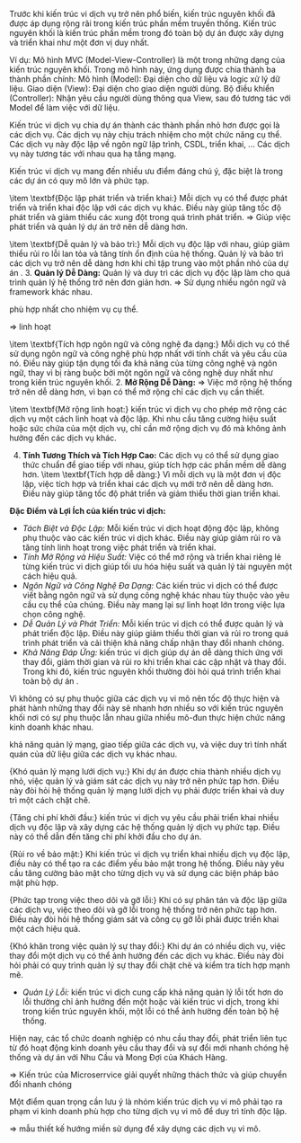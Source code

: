 <!--@Kiến trúc nguyên khối-->
Trước khi kiến trúc vi dịch vụ trở nên phổ biến, kiến trúc nguyên khối đã được áp dụng rộng rãi trong kiến trúc phần mềm truyền thống.
Kiến trúc nguyên khối là kiến trúc phần mềm trong đó toàn bộ dự án được xây dựng và triển khai như một đơn vị duy nhất.

Ví dụ: Mô hình MVC (Model-View-Controller) là một trong những dạng của kiến trúc nguyên khối.
Trong mô hình này, ứng dụng được chia thành ba thành phần chính:
Mô hình (Model): Đại diện cho dữ liệu và logic xử lý dữ liệu.
Giao diện (View): Đại diện cho giao diện người dùng.
Bộ điều khiển (Controller): Nhận yêu cầu người dùng thông qua View, sau đó tương tác với Model để làm việc với dữ liệu.


<!--@Kiến trúc vi dịch vụ-->
Kiến trúc vi dịch vụ chia dự án thành các thành phần nhỏ hơn được gọi là các dịch vụ.
Các dịch vụ này chịu trách nhiệm cho một chức năng cụ thể.
Các dịch vụ này độc lập về ngôn ngữ lập trình, CSDL, triển khai, ...
Các dịch vụ này tương tác với nhau qua hạ tầng mạng.
<!--từ nguyên khối thành vi mô (hình lục gác Sunteco)-->
<!--Ảnh chuyển đổi từ kiến trúc nguyên khối thành kiến trúc vi dịch vụ-->





<!--@Một số đặc điểm và ưu điểm của kiến trúc vi dịch vụ-->
Kiến trúc vi dịch vụ mang đến nhiều ưu điểm đáng chú ý, đặc biệt là trong các dự án có quy mô lớn và phức tạp.
<!---->
<!--Phân chia dự án thành các dịch vụ.-->
<!---->
\item \textbf{Độc lập phát triển và triển khai:} Mỗi dịch vụ có thể được phát triển và triển khai độc lập với các dịch vụ khác. Điều này giúp tăng tốc độ phát triển và giảm thiểu các xung đột trong quá trình phát triển.
=> Giúp việc phát triển và quản lý dự án trở nên dễ dàng hơn.
<!--test-->
<!--một nhóm phát triển riêng-->
\item \textbf{Dễ quản lý và bảo trì:} Mỗi dịch vụ độc lập với nhau, giúp giảm thiểu rủi ro lỗi lan tỏa và tăng tính ổn định của hệ thống. Quản lý và bảo trì các dịch vụ trở nên dễ dàng hơn khi chỉ tập trung vào một phần nhỏ của dự án .
3. **Quản lý Dễ Dàng:** Quản lý và duy trì các dịch vụ độc lập làm cho quá trình quản lý hệ thống trở nên đơn giản hơn.
=> Sử dụng nhiều ngôn ngữ và framework khác nhau.
<!--thế mạnh ngôn ngữ-->
phù hợp nhất cho nhiệm vụ cụ thể.
<!--cho phép tận dụng hiệu quả những lợi ích của từng công nghệ.-->
=> linh hoạt
<!--giảm thiểu sự ràng buộc và tăng tính linh hoạt của hệ thống.-->
\item \textbf{Tích hợp ngôn ngữ và công nghệ đa dạng:} Mỗi dịch vụ có thể sử dụng ngôn ngữ và công nghệ phù hợp nhất với tính chất và yêu cầu của nó. Điều này giúp tận dụng tối đa khả năng của từng công nghệ và ngôn ngữ, thay vì bị ràng buộc bởi một ngôn ngữ và công nghệ duy nhất như trong kiến trúc nguyên khối.
2. **Mở Rộng Dễ Dàng:**
=> Việc mở rộng hệ thống trở nên dễ dàng hơn, vì bạn có thể mở rộng chỉ các dịch vụ cần thiết.
<!--=> Tận dụng tài nguyên-->
\item \textbf{Mở rộng linh hoạt:} kiến trúc vi dịch vụ cho phép mở rộng các dịch vụ một cách linh hoạt và độc lập. Khi nhu cầu tăng cường hiệu suất hoặc sức chứa của một dịch vụ, chỉ cần mở rộng dịch vụ đó mà không ảnh hưởng đến các dịch vụ khác.



4. **Tính Tương Thích và Tích Hợp Cao:** Các dịch vụ có thể sử dụng giao thức chuẩn để giao tiếp với nhau, giúp tích hợp các phần mềm dễ dàng hơn.
\item \textbf{Tích hợp dễ dàng:} Vì mỗi dịch vụ là một đơn vị độc lập, việc tích hợp và triển khai các dịch vụ mới trở nên dễ dàng hơn. Điều này giúp tăng tốc độ phát triển và giảm thiểu thời gian triển khai.
<!--5. **Khả Năng Tái Sử Dụng :**-->





<!--Lợi ích đầu tiên của việc tổ chức các dịch vụ vi mô xoay quanh khả năng kinh doanh là mỗi dịch vụ có thể phát triển độc lập.-->
<!--Dễ dàng thay đổi, phát triển riêng-->
<!--Tập trung trong nghiệp vụ dịch vụ-->
<!--Trên thực tế, điều này sẽ dẫn đến tốc độ định giá doanh nghiệp nhanh hơn.-->






**Đặc Điểm và Lợi Ích của kiến trúc vi dịch:**
- *Tách Biệt và Độc Lập:* Mỗi kiến trúc vi dịch hoạt động độc lập, không phụ thuộc vào các kiến trúc vi dịch khác. Điều này giúp giảm rủi ro và tăng tính linh hoạt trong việc phát triển và triển khai.
- *Tính Mở Rộng và Hiệu Suất:* Việc có thể mở rộng và triển khai riêng lẻ từng kiến trúc vi dịch giúp tối ưu hóa hiệu suất và quản lý tài nguyên một cách hiệu quả.
- *Ngôn Ngữ và Công Nghệ Đa Dạng:* Các kiến trúc vi dịch có thể được viết bằng ngôn ngữ và sử dụng công nghệ khác nhau tùy thuộc vào yêu cầu cụ thể của chúng. Điều này mang lại sự linh hoạt lớn trong việc lựa chọn công nghệ.
- *Dễ Quản Lý và Phát Triển:* Mỗi kiến trúc vi dịch có thể được quản lý và phát triển độc lập. Điều này giúp giảm thiểu thời gian và rủi ro trong quá trình phát triển và cải thiện khả năng chấp nhận thay đổi nhanh chóng.
- *Khả Năng Đáp Ứng:* kiến trúc vi dịch giúp dự án dễ dàng thích ứng với thay đổi, giảm thời gian và rủi ro khi triển khai các cập nhật và thay đổi. Trong khi đó, kiến trúc nguyên khối thường đòi hỏi quá trình triển khai toàn bộ dự án .

Vì không có sự phụ thuộc giữa các dịch vụ vi mô nên tốc độ thực hiện và phát hành những thay đổi này sẽ nhanh hơn nhiều so với kiến ​​trúc nguyên khối nơi có sự phụ thuộc lẫn nhau giữa nhiều mô-đun thực hiện chức năng kinh doanh khác nhau. <!--test, phụ thuộc,ràng buộc video youtube (xxxxxxxx)-->




<!--các nhóm không-->
<!--Việc quản lý các thay đổi trong dự án dịch vụ vi mô sẽ dễ dàng hơn và chỉ có một thay đổi trong một dịch vụ.-->
<!--IDE nhẹ-->

<!--đa ngôn ngữ.-->
<!--hình các ngôn ngữ nodejs , python, java,...-->

<!--Khả năng chịu lỗi-->
<!--mở rộng quy mô độc lập-->



<!--@Một số nhược điểm và thách thức của kiến trúc vi dịch vụ-->
<!--nhiều thách thức, và việc duy trì sự linh hoạt và tái cấu trúc là quan trọng để đảm bảo sự thành công trong dài hạn.-->

khả năng quản lý mạng,
giao tiếp giữa các dịch vụ,
và việc duy trì tính nhất quán của dữ liệu giữa các dịch vụ khác nhau.

{Khó quản lý mạng lưới dịch vụ:} Khi dự án được chia thành nhiều dịch vụ nhỏ, việc quản lý và giám sát các dịch vụ này trở nên phức tạp hơn. Điều này đòi hỏi hệ thống quản lý mạng lưới dịch vụ phải được triển khai và duy trì một cách chặt chẽ.

{Tăng chi phí khởi đầu:} kiến trúc vi dịch vụ yêu cầu phải triển khai nhiều dịch vụ độc lập và xây dựng các hệ thống quản lý dịch vụ phức tạp. Điều này có thể dẫn đến tăng chi phí khởi đầu cho dự án.

{Rủi ro về bảo mật:} Khi kiến trúc vi dịch vụ triển khai nhiều dịch vụ độc lập, điều này có thể tạo ra các điểm yếu bảo mật trong hệ thống. Điều này yêu cầu tăng cường bảo mật cho từng dịch vụ và sử dụng các biện pháp bảo mật phù hợp.


{Phức tạp trong việc theo dõi và gỡ lỗi:} Khi có sự phân tán và độc lập giữa các dịch vụ, việc theo dõi và gỡ lỗi trong hệ thống trở nên phức tạp hơn. Điều này đòi hỏi hệ thống giám sát và công cụ gỡ lỗi phải được triển khai một cách hiệu quả.

{Khó khăn trong việc quản lý sự thay đổi:} Khi dự án có nhiều dịch vụ, việc thay đổi một dịch vụ có thể ảnh hưởng đến các dịch vụ khác. Điều này đòi hỏi phải có quy trình quản lý sự thay đổi chặt chẽ và kiểm tra tích hợp mạnh mẽ.



- *Quản Lý Lỗi:* kiến trúc vi dịch cung cấp khả năng quản lý lỗi tốt hơn do lỗi thường chỉ ảnh hưởng đến một hoặc vài kiến trúc vi dịch, trong khi trong kiến trúc nguyên khối, một lỗi có thể ảnh hưởng đến toàn bộ hệ thống.







<!--Vì tương tác với nhau qua giao thức mạng-->
<!--mỗi dịch vụ vi mô sẽ quản lý CSDL riêng dẫn đến sự phức tạp trong việc quản lý tính toàn vẹn dữ liệu.-->
<!--Khả năng transaction (giao dịch) khó khăn-->
<!--việc giám sát và gỡ lỗi các dịch vụ vi mô khó khăn.-->
<!--Và điều này dẫn đến độ phức tạp cao hơn.-->
<!--Bảo mật-->
<!--Chi phí-->
<!--Kĩ thuật công nghệ-->
<!--Đồng bộ ... phân tán-->



<!---->
<!---->
<!---->
<!---->

Hiện nay, các tổ chức doanh nghiệp có nhu cầu thay đổi, phát triển liên tục từ đó hoạt động kinh doanh yêu cầu thay đổi và sự đổi mới nhanh chóng hệ thống và dự án với Nhu Cầu và Mong Đợi của Khách Hàng.

<!--Ví dụ-->
<!--Microsoft chuyển từ bán phần mềm đóng gói sang mô hình đăng ký.-->
<!--Amazon từ hiệu sách trực tuyến thành thị trường cho nhà cung cấp khác.-->
<!--Nefifc-->
<!--Baemin-->
<!--hình 1 triệu dịch vụ Amazon và Netflix-->

=> Kiến trúc của Microserrvice giải quyết những thách thức và giúp chuyển đổi nhanh chóng

Một điểm quan trọng cần lưu ý là nhóm kiến ​​trúc dịch vụ vi mô phải tạo ra phạm vi kinh doanh phù hợp cho từng dịch vụ vi mô để duy trì tính độc lập.

<!--Một điều quan trọng cần lưu ý là để tận dụng tối đa kiến ​​trúc dịch vụ vi mô, điều quan trọng đối với nhóm dịch vụ vi mô là phải tạo ra mã nghiệp vụ phù hợp cho từng máy chủ vi mô.-->
<!--Nếu không thực hiện đúng sẽ dẫn đến tình trạng các nhóm phụ thuộc lẫn nhau và điều đó sẽ dẫn đến mất đi lợi thế của kiến ​​trúc dịch vụ vi mô.-->
<!--Và đây là lúc thiết kế Theo nhu cầu xuất hiện. Bối cảnh giới hạn của thiết kế hướng miền là sự thể hiện phạm vi kinh doanh của dịch vụ vi mô.-->

=> mẫu thiết kế hướng miền sử dụng để xây dựng các dịch vụ vi mô.




<!--mỗi dịch vụ vi mô được gán cho một nhóm nhỏ.-->
<!--và các nhóm này được hỗ trợ bởi các chuyên gia tên miền.-->
